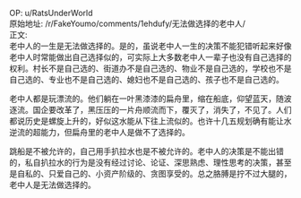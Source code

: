 
OP: u/RatsUnderWorld  
原始地址: /r/FakeYoumo/comments/1ehdufy/无法做选择的老中人/  
正文:  
老中人的一生是无法做选择的。是的，虽说老中人一生的决策不能犯错听起来好像老中人时常能做出自己选择似的，可实际上大多数老中人一辈子也没有自己选择的权利。村长不是自己选的、街道办不是自己选的、物业不是自己选的，学校也不是自己选的、专业也不是自己选的、媳妇也不是自己选的、孩子也不是自己选的。

老中人都是玩漂流的。他们躺在一叶黑漆漆的扁舟里，缩在船底，仰望蓝天，随波逐流。国企要改革了，黑压压的一片舟顺流而下，覆灭了，消失了，不见了。人们都说历史是螺旋上升的，好似这水能从下往上流似的。也许十几五规划确有能让水逆流的超能力，但扁舟里的老中人是做不了选择的。

跳船是不被允许的，自己用手扒拉水也是不被允许的。老中人的决策是不能出错的，私自扒拉水的行为是没有经过讨论、论证、深思熟虑、理性思考的决策，甚至是自私的、只爱自己的、小资产阶级的、贪图享受的。总之胳膊是拧不过大腿的，老中人是无法做选择的。
